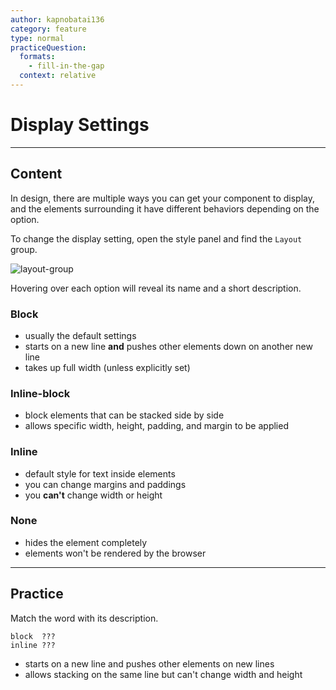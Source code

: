 ```yaml
---
author: kapnobatai136
category: feature
type: normal
practiceQuestion:
  formats:
    - fill-in-the-gap
  context: relative
---
```


# Display Settings


---

## Content

In design, there are multiple ways you can get your component to display, and the elements surrounding it have different behaviors depending on the option.

To change the display setting, open the style panel and find the `Layout` group.

![layout-group](https://img.enkipro.com/fb41bea61236c080ad6e1e726b5e36b0.png)

Hovering over each option will reveal its name and a short description.

### Block

- usually the default settings
- starts on a new line **and** pushes other elements down on another new line
- takes up full width (unless explicitly set)

### Inline-block

- block elements that can be stacked side by side
- allows specific width, height, padding, and margin to be applied

### Inline

- default style for text inside elements
- you can change margins and paddings
- you **can't** change width or height

### None

- hides the element completely
- elements won't be rendered by the browser


---

## Practice

Match the word with its description.

```plain-text
block  ???
inline ???
```

- starts on a new line and pushes other elements on new lines
- allows stacking on the same line but can't change width and height
